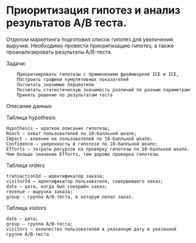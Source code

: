 
# Приоритизация гипотез и анализ результатов А/В теста.

Отделом маркетинга подготовил список гипотез для увеличения выручки. Необходимо провести приоритизацию гипотез, а также проанализировать результаты A/B-теста. 

Задачи: 
        
        Приоритиировать гипотезы с применением фреймворков ICE и ICE, 
        Построить графики кумулятивных показателей
        Посчитать значимые перцентили
        Посчитать статистическую значимость различий по разным параметрам
        Принять решение по результатам теста

Описание данных

Таблица hypothesis

    Hypothesis — краткое описание гипотезы;
    Reach — охват пользователей по 10-балльной шкале;
    Impact — влияние на пользователей по 10-балльной шкале;
    Confidence — уверенность в гипотезе по 10-балльной шкале;
    Efforts — затраты ресурсов на проверку гипотезы по 10-балльной шкале. Чем больше значение Efforts, тем дороже проверка гипотезы.


 Таблица orders

    transactionId — идентификатор заказа;
    visitorId — идентификатор пользователя, совершившего заказ;
    date — дата, когда был совершён заказ;
    revenue — выручка заказа;
    group — группа A/B-теста, в которую попал заказ.

Таблица visitors

    date — дата;
    group — группа A/B-теста;
    visitors — количество пользователей в указанную дату в указанной группе A/B-теста

